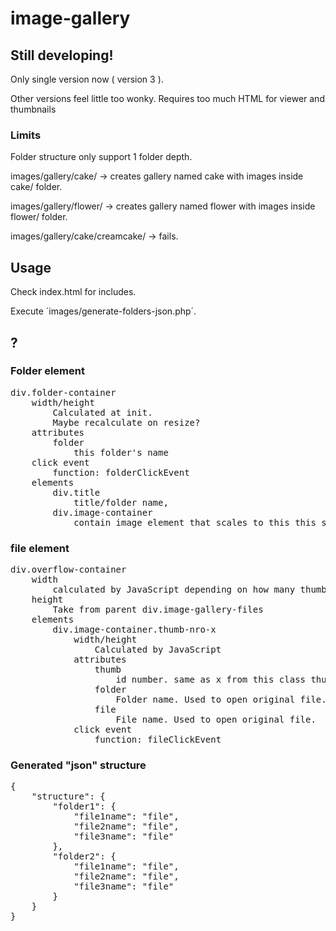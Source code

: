 # image-gallery

## Still developing! ##

Only single version now ( version 3 ).

Other versions feel little too wonky. Requires too much HTML for viewer and thumbnails

### Limits ###
Folder structure only support 1 folder depth.

images/gallery/cake/ -> creates gallery named cake with images inside cake/ folder.

images/gallery/flower/ -> creates gallery named flower with images inside flower/ folder.

images/gallery/cake/creamcake/ -> fails.

## Usage ##

Check index.html for includes.

Execute ´images/generate-folders-json.php´.

## ? ##

### Folder element ###
<pre>
div.folder-container
    width/height
        Calculated at init.
        Maybe recalculate on resize?
    attributes
        folder
            this folder's name
    click event
        function: folderClickEvent
    elements
        div.title
            title/folder name,
        div.image-container
            contain image element that scales to this this size.
</pre>

### file element ###
<pre>
div.overflow-container
    width
        calculated by JavaScript depending on how many thumbnails there are.
    height
        Take from parent div.image-gallery-files
    elements
        div.image-container.thumb-nro-x
            width/height
                Calculated by JavaScript
            attributes
                thumb
                    id number. same as x from this class thumb-nro-x
                folder
                    Folder name. Used to open original file.
                file
                    File name. Used to open original file.
            click event
                function: fileClickEvent
</pre>

### Generated "json" structure ###
<pre>
{
    "structure": {
        "folder1": {
            "file1name": "file",
            "file2name": "file",
            "file3name": "file"
        },
        "folder2": {
            "file1name": "file",
            "file2name": "file",
            "file3name": "file"
        }
    }   
}
</pre>

